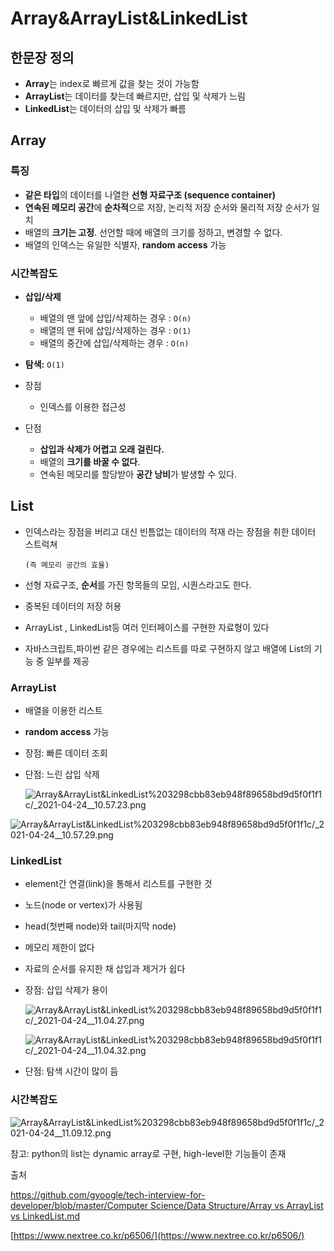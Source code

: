 # Array&ArrayList&LinkedList

## 한문장 정의

- **Array**는 index로 빠르게 값을 찾는 것이 가능함
- **ArrayList**는 데이터를 찾는데 빠르지만, 삽입 및 삭제가 느림
- **LinkedList**는 데이터의 삽입 및 삭제가 빠름

## Array

### 특징

- **같은 타입**의 데이터를 나열한 **선형 자료구조 (sequence container)**
- **연속된 메모리 공간**에 **순차적**으로 저장, 논리적 저장 순서와 물리적 저장 순서가 일치
- 배열의 **크기는 고정**. 선언할 때에 배열의 크기를 정하고, 변경할 수 없다.
- 배열의 인덱스는 유일한 식별자, **random access** 가능

### 시간복잡도

- **삽입/삭제**
    - 배열의 맨 앞에 삽입/삭제하는 경우 : `O(n)`
    - 배열의 맨 뒤에 삽입/삭제하는 경우 : `O(1)`
    - 배열의 중간에 삽입/삭제하는 경우 : `O(n)`
- **탐색:** `O(1)`

- 장점
    - 인덱스를 이용한 접근성
- 단점
    - **삽입과 삭제가 어렵고 오래 걸린다.**
    - 배열의 **크기를 바꿀 수 없다**.
    - 연속된 메모리를 할당받아 **공간 낭비**가 발생할 수 있다.

## List

- 인덱스라는 장점을 버리고 대신 빈틈없는 데이터의 적재 라는 장점을 취한 데이터 스트럭쳐

      (즉 메모리 공간의 효율)

- 선형 자료구조, **순서**를 가진 항목들의 모임, 시퀀스라고도 한다.
- 중복된 데이터의 저장 허용
- ArrayList , LinkedList등 여러 인터페이스를 구현한 자료형이 있다
- 자바스크립트,파이썬 같은 경우에는 리스트를 따로 구현하지 않고 배열에 List의 기능 중 일부를 제공

### ArrayList

- 배열을 이용한 리스트
- **random access** 가능
- 장점: 빠른 데이터 조회
- 단점: 느린 삽입 삭제

    ![Array&ArrayList&LinkedList%203298cbb83eb948f89658bd9d5f0f1f1c/_2021-04-24__10.57.23.png](Array&ArrayList&LinkedList%203298cbb83eb948f89658bd9d5f0f1f1c/_2021-04-24__10.57.23.png)

![Array&ArrayList&LinkedList%203298cbb83eb948f89658bd9d5f0f1f1c/_2021-04-24__10.57.29.png](Array&ArrayList&LinkedList%203298cbb83eb948f89658bd9d5f0f1f1c/_2021-04-24__10.57.29.png)

### LinkedList

- element간 연결(link)을 통해서 리스트를 구현한 것
- 노드(node or vertex)가 사용됨
- head(첫번째 node)와 tail(마지막 node)
- 메모리 제한이 없다
- 자료의 순서를 유지한 채 삽입과 제거가 쉽다
- 장점: 삽입 삭제가 용이

    ![Array&ArrayList&LinkedList%203298cbb83eb948f89658bd9d5f0f1f1c/_2021-04-24__11.04.27.png](Array&ArrayList&LinkedList%203298cbb83eb948f89658bd9d5f0f1f1c/_2021-04-24__11.04.27.png)

    ![Array&ArrayList&LinkedList%203298cbb83eb948f89658bd9d5f0f1f1c/_2021-04-24__11.04.32.png](Array&ArrayList&LinkedList%203298cbb83eb948f89658bd9d5f0f1f1c/_2021-04-24__11.04.32.png)

- 단점: 탐색 시간이 많이 듬

### 시간복잡도

![Array&ArrayList&LinkedList%203298cbb83eb948f89658bd9d5f0f1f1c/_2021-04-24__11.09.12.png](Array&ArrayList&LinkedList%203298cbb83eb948f89658bd9d5f0f1f1c/_2021-04-24__11.09.12.png)

참고: python의 list는 dynamic array로 구현, high-level한 기능들이 존재

출처

[https://github.com/gyoogle/tech-interview-for-developer/blob/master/Computer Science/Data Structure/Array vs ArrayList vs LinkedList.md](https://github.com/gyoogle/tech-interview-for-developer/blob/master/Computer%20Science/Data%20Structure/Array%20vs%20ArrayList%20vs%20LinkedList.md)

[https://www.nextree.co.kr/p6506/](https://www.nextree.co.kr/p6506/)